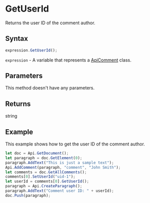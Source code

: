 # GetUserId

Returns the user ID of the comment author.

## Syntax

```javascript
expression.GetUserId();
```

`expression` - A variable that represents a [ApiComment](../ApiComment.md) class.

## Parameters

This method doesn't have any parameters.

## Returns

string

## Example

This example shows how to get the user ID of the comment author.

```javascript editor-
let doc = Api.GetDocument();
let paragraph = doc.GetElement(0);
paragraph.AddText("This is just a sample text");
Api.AddComment(paragraph, "comment", "John Smith");
let comments = doc.GetAllComments();
comments[0].SetUserId("uid-1");
let userId = comments[0].GetUserId();
paragraph = Api.CreateParagraph();
paragraph.AddText("Comment user ID: " + userId);
doc.Push(paragraph);
```
